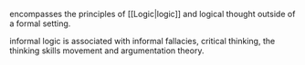 encompasses the principles of [[Logic|logic]] and logical thought outside of a formal setting.

informal logic is associated with informal fallacies, critical thinking, the thinking skills movement and argumentation theory.